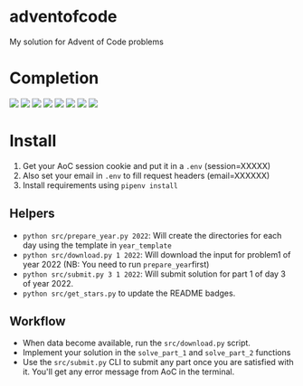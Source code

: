 # adventofcode
My solution for Advent of Code problems

# Completion
<!-- begin-year-badge -->
[![](https://img.shields.io/badge/2015-0%20stars-ef0f14)](./2015)
[![](https://img.shields.io/badge/2016-0%20stars-ef0f14)](./2016)
[![](https://img.shields.io/badge/2017-0%20stars-ef0f14)](./2017)
[![](https://img.shields.io/badge/2018-0%20stars-ef0f14)](./2018)
[![](https://img.shields.io/badge/2019-50%20stars-239323)](./2019)
[![](https://img.shields.io/badge/2020-50%20stars-239323)](./2020)
[![](https://img.shields.io/badge/2021-32%20stars-4c7920)](./2021)
[![](https://img.shields.io/badge/2022-50%20stars-239323)](./2022)
<!-- end-year-badge -->

# Install

1. Get your AoC session cookie and put it in a `.env` (session=XXXXX)
2. Also set your email in `.env` to fill request headers (email=XXXXXX)
3. Install requirements using `pipenv install`

## Helpers
- `python src/prepare_year.py 2022`: Will create the directories for each day using the template in `year_template`
- `python src/download.py 1 2022`: Will download the input for problem1 of year 2022 (NB: You need to run `prepare_year`first)
- `python src/submit.py 3 1 2022`: Will submit solution for part 1 of day 3 of year 2022.
- `python src/get_stars.py` to update the README badges.

## Workflow
- When data become available, run the `src/download.py` script.
- Implement your solution in the `solve_part_1` and `solve_part_2` functions
- Use the `src/submit.py` CLI to submit any part once you are satisfied with it. You'll get any error message from AoC in the terminal.
